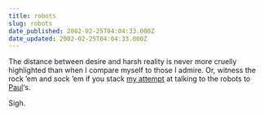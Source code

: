 ```yaml
---
title: robots
slug: robots
date_published: 2002-02-25T04:04:33.000Z
date_updated: 2002-02-25T04:04:33.000Z
---
```


The distance between desire and harsh reality is never more cruelly highlighted than when I compare myself to those I admire. Or, witness the rock ’em and sock ’em if you stack [my attempt](http://www.dashes.com/anil/2001/05/11/robots_bookmark) at talking to the robots to [Paul](http://ftrain.com/robot_exclusion_protocol.html)‘s.

Sigh.
